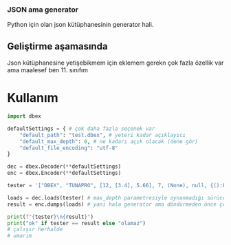 ### JSON ama generator
Python için olan json kütüphanesinin generator hali.

## Geliştirme aşamasında
Json kütüphanesine yetişebikmem için eklemem gerekn çok fazla özellik var ama maalesef ben 11. sınıfım

# Kullanım
```python
import dbex

defaultSettings = { # çok daha fazla seçenek var
    "default_path": "test.dbex", # yeteri kadar açıklayıcı
    "default_max_depth": 0, # ne kadarı açık olacak (dene gör)
    "default_file_encoding": "utf-8"
}

dec = dbex.Decoder(**defaultSettings)
enc = dbex.Encoder(**defaultSettings)

tester = '["DBEX", "TUNAPRO", [12, [3.4], 5.66], 7, (None), null, {():False, false:true}, Infinity, -Infinity]' # json şeylerini anlıyor

loads = dec.loads(tester) # max_depth parametresiyle oynanmadığı sürüce json ile aynı
result = enc.dumps(loads) # yani hala generator ama döndürmeden önce çeviriyor gibi bir şey

print(f"{tester}\n{result}")
print("ok" if tester == result else "olamaz")
# çalışır herhalde
# umarım
```